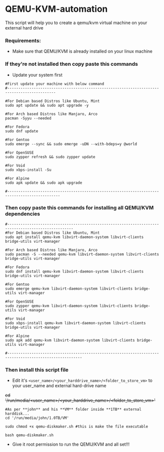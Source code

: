 # QEMU-KVM-automation
This script will help you to create a qemu/kvm virtual machine on your external hard drive

### Requirements:
- Make sure that QEMU/KVM is already installed on your linux machine

### If they're not installed then copy paste this commands
- Update your system first
``` 
#First update your machine with below command
#--------------------------------------------------------------------------------------------

#For Debian based Distros like Ubuntu, Mint
sudo apt update && sudo apt upgrade -y

#For Arch based Distros like Manjaro, Arco
pacman -Syyu --needed

#For Fedora
sudo dnf update

#For Gentoo 
sudo emerge --sync && sudo emerge -uDN --with-bdeps=y @world

#For OpenSUSE
sudo zypper refresh && sudo zypper update

#For Void
sudo xbps-install -Su 

#For Alpine
sudo apk update && sudo apk upgrade

#----------------------------------------------------------------------------------------------
```
### Then copy paste this commands for installing all QEMU/KVM dependencies
```
#----------------------------------------------------------------------------------------------------
#For Debian based Distros like Ubuntu, Mint
sudo apt install qemu-kvm libvirt-daemon-system libvirt-clients bridge-utils virt-manager

#For Arch based Distros like Manjaro, Arco
sudo pacman -S --needed qemu-kvm libvirt-daemon-system libvirt-clients bridge-utils virt-manager

#For Fedora
sudo dnf install qemu-kvm libvirt-daemon-system libvirt-clients bridge-utils virt-manager

#For Gentoo 
sudo emerge qemu-kvm libvirt-daemon-system libvirt-clients bridge-utils virt-manager

#For OpenSUSE
sudo zypper qemu-kvm libvirt-daemon-system libvirt-clients bridge-utils virt-manager

#For Void
sudo xbps-install qemu-kvm libvirt-daemon-system libvirt-clients bridge-utils virt-manager

#For Alpine
sudo apk add qemu-kvm libvirt-daemon-system libvirt-clients bridge-utils virt-manager

#--------------------------------------------------------------------------------------------------------

```
### Then install this script file 
- Edit it's `<user_name>/<your_harddrive_name>/<folder_to_store_vm>` to your user_name and external hard-drive name

~~cd '/run/media/<user_name>/<your_harddrive_name>/<folder_to_store_vm>'~~
```
#As per **john** and his **VM** folder inside **1TB** external harddisk...
cd '/run/media/john/1.0TB/VM'
```
``` 
sudo chmod +x qemu-diskmaker.sh #this is make the file executable

bash qemu-diskmaker.sh
```
- Give it root permission to run the QEMU/KVM and all set!!!
